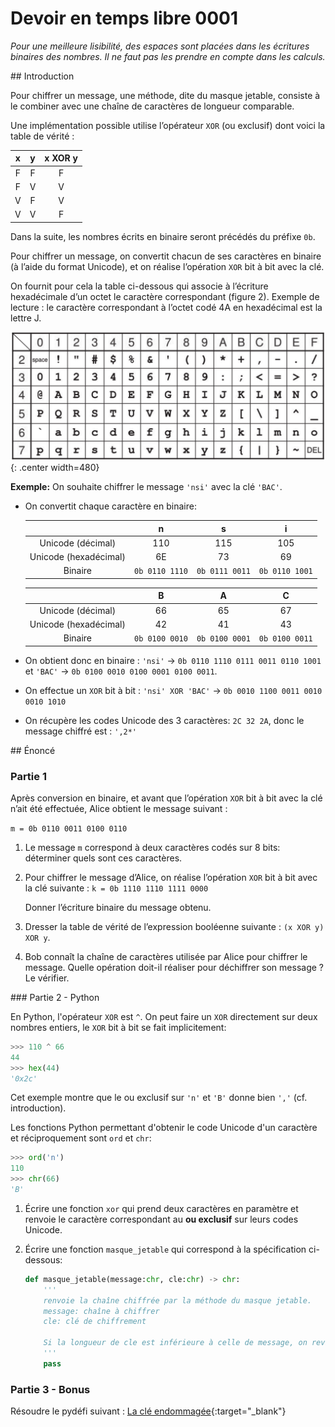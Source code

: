 # Devoir en temps libre 0001

*Pour une meilleure lisibilité, des espaces sont placées dans les écritures binaires des nombres. Il ne faut pas les prendre en compte dans les calculs.*

## Introduction

Pour chiffrer un message, une méthode, dite du masque jetable, consiste à le combiner avec une chaîne de caractères de longueur comparable.

Une implémentation possible utilise l’opérateur `XOR` (ou exclusif) dont voici la table de vérité :

|x|y|x XOR y|
|:-:|:-:|:-:|
|F|F|F|
|F|V|V|
|V|F|V|
|V|V|F|

Dans la suite, les nombres écrits en binaire seront précédés du préfixe `0b`.

Pour chiffrer un message, on convertit chacun de ses caractères en binaire (à l’aide du format Unicode), et on réalise l’opération `XOR` bit à bit avec la clé.

On fournit pour cela la table ci-dessous qui associe à l’écriture hexadécimale
d’un octet le caractère correspondant (figure 2). Exemple de lecture : le caractère
correspondant à l’octet codé 4A en hexadécimal est la lettre J.

![](../images/unicode.png){: .center width=480} 

**Exemple:** On souhaite chiffrer le message `'nsi'` avec la clé `'BAC'`.

* On convertit chaque caractère en binaire:

    ||n|s|i|
    |:-:|:-:|:-:|:-:|
    |Unicode (décimal) |110|115|105|
    |Unicode (hexadécimal) |6E|73|69|
    |Binaire| `0b 0110 1110` | `0b 0111 0011` | `0b 0110 1001`|

    ||B|A|C|
    |:-:|:-:|:-:|:-:|
    |Unicode (décimal) |66|65|67|
    |Unicode (hexadécimal) |42|41|43|
    |Binaire|`0b 0100 0010`|`0b 0100 0001`|`0b 0100 0011`|

* On obtient donc en binaire : `'nsi'` → `0b 0110 1110 0111 0011 0110 1001` et `'BAC'` → `0b 0100 0010 0100 0001 0100 0011`.

* On effectue un `XOR` bit à bit : `'nsi' XOR 'BAC'` → `0b 0010 1100 0011 0010 0010 1010`

* On récupère les codes Unicode des 3 caractères: `2C 32 2A`, donc le message chiffré est : `',2*'`

## Énoncé

### Partie 1
Après conversion en binaire, et avant que l’opération `XOR` bit à bit avec la clé n’ait été effectuée, Alice obtient le message suivant :

`m = 0b 0110 0011 0100 0110`

1. Le message `m` correspond à deux caractères codés sur 8 bits: déterminer quels sont ces caractères.

2. Pour chiffrer le message d’Alice, on réalise l’opération `XOR` bit à bit avec la clé suivante :
    `k = 0b 1110 1110 1111 0000`
    
    Donner l’écriture binaire du message obtenu.

3. Dresser la table de vérité de l’expression booléenne suivante : `(x XOR y) XOR y`.

4. Bob connaît la chaîne de caractères utilisée par Alice pour chiffrer le message. Quelle opération doit-il réaliser pour déchiffrer son message ? Le vérifier.

### Partie 2 - Python

En Python, l'opérateur `XOR` est `^`. On peut faire un `XOR` directement sur deux nombres entiers, le `XOR` bit à bit se fait implicitement:

```python
>>> 110 ^ 66
44
>>> hex(44)
'0x2c'
```
Cet exemple montre que le ou exclusif sur `'n'` et `'B'` donne bien `','` (cf. introduction).

Les fonctions Python permettant d'obtenir le code Unicode d'un caractère et réciproquement sont `ord` et `chr`:
```python 
>>> ord('n')
110
>>> chr(66)
'B'
```

1. Écrire une fonction `xor` qui prend deux caractères en paramètre et renvoie le caractère correspondant au **ou exclusif** sur leurs codes Unicode.
2. Écrire une fonction `masque_jetable` qui correspond à la spécification ci-dessous:

    ```python linenums='1'
    def masque_jetable(message:chr, cle:chr) -> chr:
        '''
        renvoie la chaîne chiffrée par la méthode du masque jetable.
        message: chaîne à chiffrer
        cle: clé de chiffrement

        Si la longueur de cle est inférieure à celle de message, on revient au début de cle.
        '''
        pass
    ```
    
### Partie 3 - Bonus

Résoudre le pydéfi suivant : [La clé endommagée](https://pydefis.callicode.fr/defis/MasqueJetable/txt){:target="_blank"} 